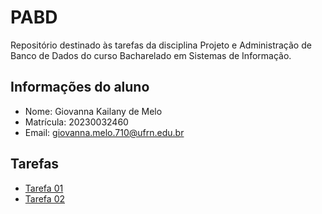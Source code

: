 # PABD
Repositório destinado às tarefas da disciplina Projeto e Administração de Banco de Dados do curso Bacharelado em Sistemas de Informação.

## Informações do aluno

- Nome: Giovanna Kailany de Melo  
- Matrícula: 20230032460
- Email: giovanna.melo.710@ufrn.edu.br

## Tarefas

- [Tarefa 01](tarefas/t01/tarefa01.md)
- [Tarefa 02](tarefas/orm/tarefa-orm.md)
